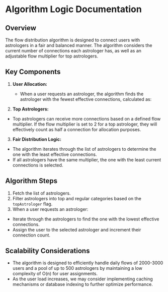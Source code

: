 
# Algorithm Logic Documentation

## Overview

The flow distribution algorithm is designed to connect users with astrologers in a fair and balanced manner. The algorithm considers the current number of connections each astrologer has, as well as an adjustable flow multiplier for top astrologers.

## Key Components

1. **User Allocation:**
   - When a user requests an astrologer, the algorithm finds the astrologer with the fewest effective connections, calculated as:


2. **Top Astrologers:**
- Top astrologers can receive more connections based on a defined flow multiplier. If the flow multiplier is set to 2 for a top astrologer, they will effectively count as half a connection for allocation purposes.

3. **Fair Distribution Logic:**
- The algorithm iterates through the list of astrologers to determine the one with the least effective connections.
- If all astrologers have the same multiplier, the one with the least current connections is selected.

## Algorithm Steps

1. Fetch the list of astrologers.
2. Filter astrologers into top and regular categories based on the `topAstrologer` flag.
3. When a user requests an astrologer:
- Iterate through the astrologers to find the one with the lowest effective connections.
- Assign the user to the selected astrologer and increment their connection count.

## Scalability Considerations

- The algorithm is designed to efficiently handle daily flows of 2000-3000 users and a pool of up to 500 astrologers by maintaining a low complexity of O(n) for user assignments.
- As the user load increases, we may consider implementing caching mechanisms or database indexing to further optimize performance.
